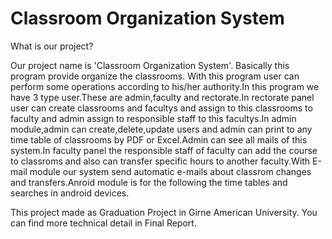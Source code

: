 # Classroom Organization System

What is our project?

Our project name is 'Classroom Organization System'. Basically this program
provide organize the classrooms.
With this program user can perform some operations according to his/her
authority.In this program we have 3 type user.These are admin,faculty and rectorate.In
rectorate panel user can create classrooms and facultys and assign to this classrooms to
faculty and admin assign to responsible staff to this facultys.In admin module,admin can
create,delete,update users and admin can print to any time table of classrooms by PDF or
Excel.Admin can see all mails of this system.In faculty panel the responsible staff of faculty
can add the course to classroms and also can transfer specific hours to another
faculty.With E-mail module our system send automatic e-mails about classrom changes
and transfers.Anroid module is for the following the time tables and searches in android
devices.

This project made as Graduation Project in Girne American University. You can find more technical detail in Final Report.
